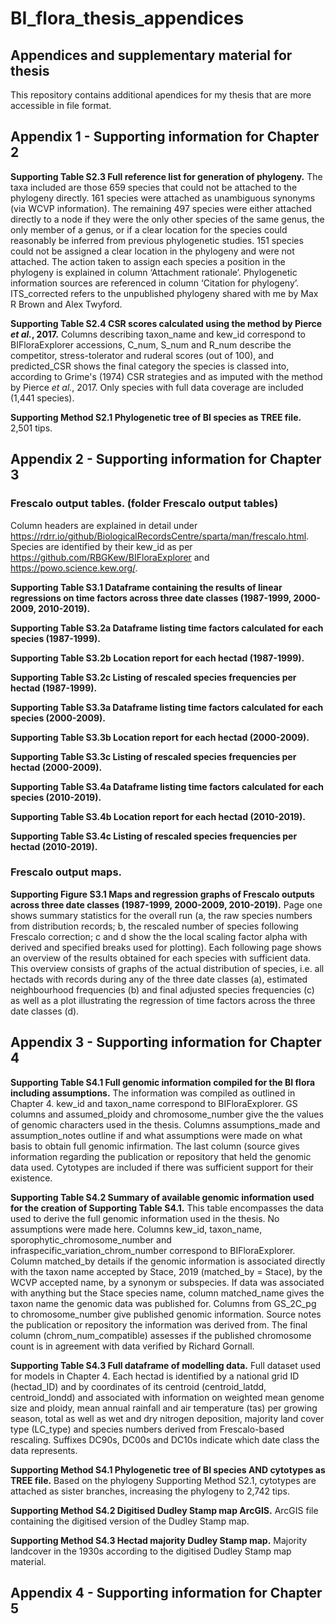 # BI_flora_thesis_appendices
## Appendices and supplementary material for thesis

This repository contains additional apendices for my thesis that are more accessible in file format.

## Appendix 1 - Supporting information for Chapter 2

**Supporting Table S2.3 Full reference list for generation of phylogeny.** The taxa included are those 659 species that could not be attached to the phylogeny directly. 161 species were attached as unambiguous synonyms (via WCVP information). The remaining 497 species were either attached directly to a node if they were the only other species of the same genus, the only member of a genus, or if a clear location for the species could reasonably be inferred from previous phylogenetic studies. 151 species could not be assigned a clear location in the phylogeny and were not attached. The action taken to assign each species a position in the phylogeny is explained in column ‘Attachment rationale’. Phylogenetic information sources are referenced in column ‘Citation for phylogeny’. ITS_corrected refers to the unpublished phylogeny shared with me by Max R Brown and Alex Twyford. 

**Supporting Table S2.4 CSR scores calculated using the method by Pierce *et al.*, 2017.** Columns describing taxon_name and kew_id correspond to BIFloraExplorer accessions, C_num, S_num and R_num describe the competitor, stress-tolerator and ruderal scores (out of 100), and predicted_CSR shows the final category the species is classed into, according to Grime's (1974) CSR strategies and as imputed with the method by Pierce *et al.*, 2017. Only species with full data coverage are included (1,441 species).

**Supporting Method S2.1 Phylogenetic tree of BI species as TREE file.** 2,501 tips.

## Appendix 2 - Supporting information for Chapter 3

### Frescalo output tables. (folder Frescalo output tables)
Column headers are explained in detail under https://rdrr.io/github/BiologicalRecordsCentre/sparta/man/frescalo.html.
Species are identified by their kew_id as per https://github.com/RBGKew/BIFloraExplorer and https://powo.science.kew.org/.

**Supporting Table S3.1 Dataframe containing the results of linear regressions on time factors across three date classes (1987-1999, 2000-2009, 2010-2019).**


**Supporting Table S3.2a Dataframe listing time factors calculated for each species (1987-1999).**

**Supporting Table S3.2b Location report for each hectad (1987-1999).**

**Supporting Table S3.2c Listing of rescaled species frequencies per hectad (1987-1999).**


**Supporting Table S3.3a Dataframe listing time factors calculated for each species (2000-2009).**

**Supporting Table S3.3b Location report for each hectad (2000-2009).**

**Supporting Table S3.3c Listing of rescaled species frequencies per hectad (2000-2009).**


**Supporting Table S3.4a Dataframe listing time factors calculated for each species (2010-2019).**

**Supporting Table S3.4b Location report for each hectad (2010-2019).**

**Supporting Table S3.4c Listing of rescaled species frequencies per hectad (2010-2019).**


### Frescalo output maps.
**Supporting Figure S3.1 Maps and regression graphs of Frescalo outputs across three date classes (1987-1999, 2000-2009, 2010-2019).** Page one shows summary statistics for the overall run (a, the raw species numbers from distribution records; b, the rescaled number of species following Frescalo correction; c and d show the the local scaling factor alpha with derived and specified breaks used for plotting). Each following page shows an overview of the results obtained for each species with sufficient data. This overview consists of graphs of the actual distribution of species, i.e. all hectads with records during any of the three date classes (a), estimated neighbourhood frequencies (b) and final adjusted species frequencies (c) as well as a plot illustrating the regression of time factors across the three date classes (d). 

## Appendix 3 - Supporting information for Chapter 4

**Supporting Table S4.1 Full genomic information compiled for the BI flora including assumptions.** The information was compiled as outlined in Chapter 4. kew_id and taxon_name correspond to BIFloraExplorer. GS columns and assumed_ploidy and chromosome_number give the the values of genomic characters used in the thesis. Columns assumptions_made and assumption_notes outline if and what assumptions were made on what basis to obtain full genomic infirmation. The last column (source gives information regarding the publication or repository that held the genomic data used. Cytotypes are included if there was sufficient support for their existence.

**Supporting Table S4.2 Summary of available genomic information used for the creation of Supporting Table S4.1.** This table encompasses the data used to derive the full genomic information used in the thesis. No assumptions were made here. Columns kew_id, taxon_name, sporophytic_chromosome_number and infraspecific_variation_chrom_number correspond to BIFloraExplorer. Column matched_by details if the genomic information is associated directly with the taxon name accepted by Stace, 2019 (matched_by = Stace), by the WCVP accepted name, by a synonym or subspecies. If data was associated with anything but the Stace species name, column matched_name gives the taxon name the genomic data was published for. Columns from GS_2C_pg to chromosome_number give published genomic information. Source notes the publication or repository the information was derived from. The final column (chrom_num_compatible) assesses if the published chromosome count is in agreement with data verified by Richard Gornall. 

**Supporting Table S4.3 Full dataframe of modelling data.** Full dataset used for models in Chapter 4. Each hectad is identified by a national grid ID (hectad_ID) and by coordinates of its centroid (centroid_latdd, centroid_londd) and associated with information on weighted mean genome size and ploidy, mean annual rainfall and air temperature (tas) per growing season, total as well as wet and dry nitrogen deposition, majority land cover type (LC_type) and species numbers derived from Frescalo-based rescaling. Suffixes DC90s, DC00s and DC10s indicate which date class the data represents.

**Supporting Method S4.1 Phylogenetic tree of BI species AND cytotypes as TREE file.** Based on the phylogeny Supporting Method S2.1, cytotypes are attached as sister branches, increasing the phylogeny to 2,742 tips.

**Supporting Method S4.2 Digitised Dudley Stamp map ArcGIS.** ArcGIS file containing the digitised version of the Dudley Stamp map.

**Supporting Method S4.3 Hectad majority Dudley Stamp map.** Majority landcover in the 1930s according to the digitised Dudley Stamp map material. 

## Appendix 4 - Supporting information for Chapter 5

